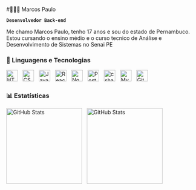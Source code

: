 #👨🏽‍💻 Marcos Paulo

**`Desenvolvedor Back-end`**

Me chamo Marcos Paulo, tenho 17 anos e sou do estado de Pernambuco. Estou cursando o ensino médio e o curso tecnico de Análise e Desenvolvimento de Sistemas no Senai PE

### 🤖 Linguagens e Tecnologias

<img 
    align="left" 
    alt="HTML"
    title="HTML" 
    width="30px" 
    style="padding-right: 10;" 
    src="https://cdn.jsdelivr.net/gh/devicons/devicon@latest/icons/html5/html5-original.svg" 
/>
<img 
    align="left" 
    alt="CSS" 
    title="CSS"
    width="30px" 
    style="padding-right: 10;" 
    src="https://cdn.jsdelivr.net/gh/devicons/devicon@latest/icons/css3/css3-original.svg" 
/>
<img 
    align="left" 
    alt="JavaScript" 
    title="JavaScript"
    width="30px" 
    style="padding-right: 10;" 
    src="https://cdn.jsdelivr.net/gh/devicons/devicon@latest/icons/javascript/javascript-original.svg" 
/>

<img 
    align="left" 
    alt="React"
    title="React" 
    width="30px" 
    style="padding-right: 10;" 
    src="https://cdn.jsdelivr.net/gh/devicons/devicon@latest/icons/react/react-original.svg" 
/>

<img
     align="left" 
    alt="Node.js"
    title="Node.js" 
    width="30px" 
    style="padding-right: 10;" 
    src="https://cdn.jsdelivr.net/gh/devicons/devicon@latest/icons/nodejs/nodejs-original-wordmark.svg" />


<img
  align="left" 
    alt="Postman"
    title="Postman" 
    width="30px" 
    style="padding-right: 10;" 
  src="https://cdn.jsdelivr.net/gh/devicons/devicon@latest/icons/postman/postman-original.svg" />

<img 
  align="left" 
    alt="csharp"
    title="csharp" 
    width="30px" 
    style="padding-right: 10;" 
  src="https://cdn.jsdelivr.net/gh/devicons/devicon@latest/icons/csharp/csharp-original.svg" />

<img 
   align="left" 
    alt="Mysql"
    title="MySql" 
    width="30px" 
    style="padding-right: 10;" 
  src="https://cdn.jsdelivr.net/gh/devicons/devicon@latest/icons/mysql/mysql-original-wordmark.svg" />



<img 
    align="left" 
    alt="Git" 
    title="Git"
    width="30px" 
    style="padding-right: 10;" 
    src="https://cdn.jsdelivr.net/gh/devicons/devicon@latest/icons/git/git-original.svg" 
/>


<br/>
<br/>

### 📊 Estatísticas

<p>
  <img 
    align="left" 
    alt="GitHub Stats" 
    height="200" 
    style="padding-right: 10;" 
    src="https://github-readme-stats.vercel.app/api?username=MarcosSantos16&show_icons=true&theme=tokyonight&include_all_commits=true&locale=pt-br" 
  />

<img 
      align="left" 
      alt="GitHub Stats" 
      height="200" 
      src="https://github-readme-stats.vercel.app/api/top-langs/?username=MarcosSantos16&theme=tokyonight&layout=compact&custom_title=Tecnologias&langs_count=9" 
  />

</p>
